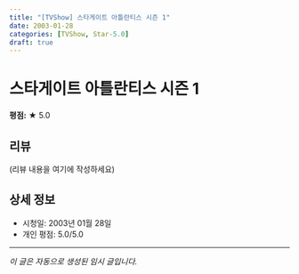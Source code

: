 ```yaml
---
title: "[TVShow] 스타게이트 아틀란티스 시즌 1"
date: 2003-01-28
categories: [TVShow, Star-5.0]
draft: true
---
```


# 스타게이트 아틀란티스 시즌 1

**평점:** ★ 5.0

## 리뷰

(리뷰 내용을 여기에 작성하세요)

## 상세 정보

- 시청일: 2003년 01월 28일
- 개인 평점: 5.0/5.0

---

*이 글은 자동으로 생성된 임시 글입니다.*
